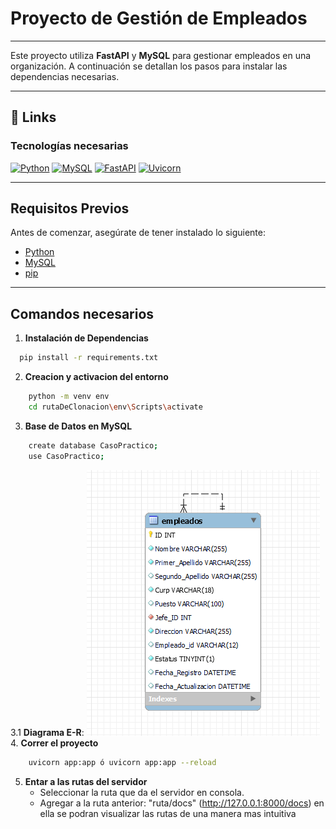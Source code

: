 # Proyecto de Gestión de Empleados
---
Este proyecto utiliza **FastAPI** y **MySQL** para gestionar empleados en una organización. A continuación se detallan los pasos para instalar las dependencias necesarias.

---

## 🔗 Links
### Tecnologías necesarias

[![Python](https://img.shields.io/badge/Python-3776AB?style=for-the-badge&logo=python&logoColor=white)](https://www.python.org/downloads/)
[![MySQL](https://img.shields.io/badge/MySQL-4479A1?style=for-the-badge&logo=mysql&logoColor=white)](https://www.mysql.com/)
[![FastAPI](https://img.shields.io/badge/FastAPI-005571?style=for-the-badge&logo=fastapi&logoColor=white)](https://fastapi.tiangolo.com/)
[![Uvicorn](https://img.shields.io/badge/Uvicorn-FFFFFF?style=for-the-badge&logo=uvicorn&logoColor=black)](https://www.uvicorn.org/)

---

## Requisitos Previos

Antes de comenzar, asegúrate de tener instalado lo siguiente:

- [Python](https://www.python.org/downloads/)
- [MySQL](https://www.mysql.com/)
- [pip](https://pip.pypa.io/en/stable/) 

---
## Comandos necesarios

1. **Instalación de Dependencias**

```bash
  pip install -r requirements.txt
```
    
2. **Creacion y activacion del entorno**
```bash
    python -m venv env
    cd rutaDeClonacion\env\Scripts\activate
```
3. **Base de Datos en MySQL**
```bash
    create database CasoPractico;
    use CasoPractico;
```
  3.1 **Diagrama E-R**:
  ![Diagrama ER](img/er.png)
4. **Correr el proyecto**
```bash
    uvicorn app:app ó uvicorn app:app --reload
```
5. **Entar a las rutas del servidor**
    - Seleccionar la ruta que da el servidor en consola.
    - Agregar a la ruta anterior: "ruta/docs" (http://127.0.0.1:8000/docs)
    en ella se podran visualizar las rutas de una manera mas intuitiva


